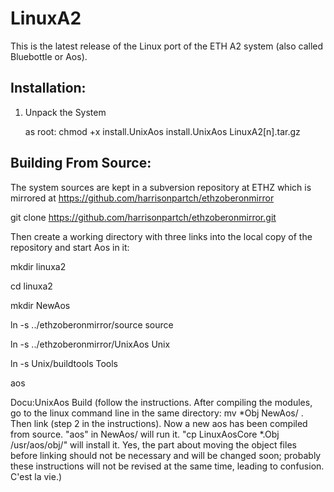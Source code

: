 LinuxA2
=======
This is the latest release of the Linux port of the ETH A2 system (also called Bluebottle or Aos).  


Installation:
-------------

1. Unpack the System

   as root:
      chmod +x install.UnixAos
      install.UnixAos  LinuxA2[n].tar.gz

Building From Source:
---------------

The system sources are kept in a subversion repository at ETHZ which is mirrored at https://github.com/harrisonpartch/ethzoberonmirror

 git clone https://github.com/harrisonpartch/ethzoberonmirror.git


Then create a working directory with three links into the local copy of
the repository and start Aos in it:

   mkdir linuxa2

   cd linuxa2

   mkdir NewAos

   ln -s ../ethzoberonmirror/source source

   ln -s ../ethzoberonmirror/UnixAos Unix

   ln -s Unix/buildtools Tools

   aos

   Docu:UnixAos Build (follow the instructions. After compiling the modules, go to the linux command line in the same directory: mv *Obj NewAos/   .  Then link (step 2 in the instructions). Now a new aos has been compiled from source. "aos" in NewAos/ will run it. "cp LinuxAosCore *.Obj /usr/aos/obj/" will install it. Yes, the part about moving the object files before linking should not be necessary and will be changed soon; probably these instructions will not be revised at the same time, leading to confusion. C'est la vie.)


